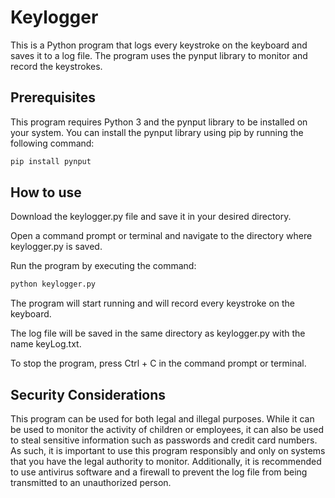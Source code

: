 # Keylogger
This is a Python program that logs every keystroke on the keyboard and saves it to a log file. The program uses the pynput library to monitor and record the keystrokes.

## Prerequisites
This program requires Python 3 and the pynput library to be installed on your system. You can install the pynput library using pip by running the following command:

```bash
pip install pynput
```
## How to use
Download the keylogger.py file and save it in your desired directory.

Open a command prompt or terminal and navigate to the directory where keylogger.py is saved.

Run the program by executing the command:

```bash
python keylogger.py
```
The program will start running and will record every keystroke on the keyboard.

The log file will be saved in the same directory as keylogger.py with the name keyLog.txt.

To stop the program, press Ctrl + C in the command prompt or terminal.

## Security Considerations
This program can be used for both legal and illegal purposes. While it can be used to monitor the activity of children or employees, it can also be used to steal sensitive information such as passwords and credit card numbers. As such, it is important to use this program responsibly and only on systems that you have the legal authority to monitor. Additionally, it is recommended to use antivirus software and a firewall to prevent the log file from being transmitted to an unauthorized person.

